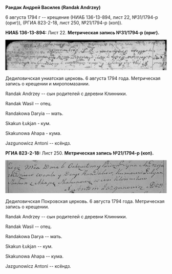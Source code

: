 **Рандак Андрей Василев (Randak Andrzey)**

6 августа 1794 г -- крещение (НИАБ 136-13-894, лист 22, №31/1794-р
(ориг)), (РГИА 823-2-18, лист 250, №21/1794-р (коп)).

**НИАБ 136-13-894:** Лист 22. **Метрическая запись №31/1794-р (ориг).**

![](./media/ad0ed63551ea612c28882ff12f34fcc80b4d044c.png)

Дедиловичская униатская церковь. 6 августа 1794 года. Метрическая запись
о крещении и миропомазании.

Randak Andrzey -- сын родителей с деревни Клинники.

Randak Wasil -- отец.

Randakowa Daryia -- мать.

Skakun Łukjan - кум.

Skakunowa Ahapa - кума.

Jazgunowicz Antoni -- ксёндз.

**РГИА 823-2-18:** Лист 250. **Метрическая запись №21/1794-р (коп).**

![](./media/4e2956c1176fc8d94a2d9fa1a156b195a5a19a4c.png)

Дедиловичская Покровская церковь. 6 августа 1794 года. Метрическая
запись о крещении.

Randak Andrzey -- сын родителей с деревни Клинники.

Randak Wasil -- отец.

Randakowa Darya -- мать.

Skakun Łukjan -- кум.

Skakunowa Ahapa -- кума.

Jazgunowicz Antoni -- ксёндз.
